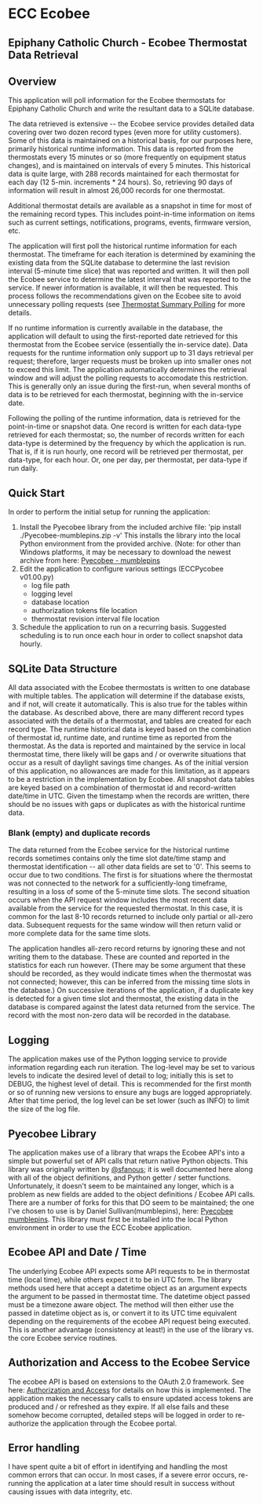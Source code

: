 # ECC Ecobee
## Epiphany Catholic Church - Ecobee Thermostat Data Retrieval

## Overview
This application will poll information for the Ecobee thermostats for Epiphany Catholic Church and write the resultant data to a SQLite database.

The data retrieved is extensive -- the Ecobee service provides detailed data covering over two dozen record types (even more for utility customers).  Some of this data is maintained on a historical basis, for our purposes here, primarily historical runtime information.  This data is reported from the thermostats every 15 minutes or so (more frequently on equipment status changes), and is maintained on intervals of every 5 minutes.  This historical data is quite large, with 288 records maintained for each thermostat for each day (12 5-min. increments * 24 hours).  So, retrieving 90 days of information will result in almost 26,000 records for one thermostat.

Additional thermostat details are available as a snapshot in time for most of the remaining record types.  This includes point-in-time information on items such as current settings, notifications, programs, events, firmware version, etc.

The application will first poll the historical runtime information for each thermostat.  The timeframe for each iteration is determined by examining the existing data from the SQLite database to determine the last revision interval (5-minute time slice) that was reported and written.  It will then poll the Ecobee service to determine the latest interval that was reported to the service.  If newer information is available, it will then be requested.  This process follows the recommendations given on the Ecobee site to avoid unnecessary polling requests (see [Thermostat Summary Polling](https://www.ecobee.com/home/developer/api/documentation/v1/operations/get-thermostat-summary.shtml) for more details.

If no runtime information is currently available in the database, the application will default to using the first-reported date retrieved for this thermostat from the Ecobee service (essentially the in-service date).  Data requests for the runtime information only support up to 31 days retrieval per request; therefore, larger requests must be broken up into smaller ones not to exceed this limit.  The application automatically determines the retrieval window and will adjust the polling requests to accomodate this restriction.  This is generally only an issue during the first-run, when several months of data is to be retrieved for each thermostat, beginning with the in-service date.

Following the polling of the runtime information, data is retrieved for the point-in-time or snapshot data.  One record is written for each data-type retrieved for each thermostat; so, the number of records written for each data-type is determined by the frequency by which the application is run.  That is, if it is run hourly, one record will be retrieved per thermostat, per data-type, for each hour.  Or, one per day, per thermostat, per data-type if run daily.
## Quick Start
In order to perform the initial setup for running the application:
1. Install the Pyecobee library from the included archive file:  'pip install ./Pyecobee-mumblepins.zip -v'
This installs the library into the local Python environment from the provided archive.  (Note:  for other than Windows platforms, it may be necessary to download the newest archive from here:  [Pyecobee - mumblepins](https://github.com/mumblepins/Pyecobee)
2. Edit the application to configure various settings (ECCPycobee v01.00.py)
   * log file path
   * logging level
   * database location
   * authorization tokens file location
   * thermostat revision interval file location
3. Schedule the application to run on a recurring basis.  Suggested scheduling is to run once each hour in order to collect snapshot data hourly.

## SQLite Data Structure
All data associated with the Ecobee thermostats is written to one database with multiple tables.  The application will determine if the database exists, and if not, will create it automatically.  This is also true for the tables within the database.  As described above, there are many different record types associated with the details of a thermostat, and tables are created for each record type.
The runtime historical data is keyed based on the combination of thermostat id, runtime date, and runtime time as reported from the thermostat.  As the data is reported and maintained by the service in local thermostat time, there likely will be gaps and / or overwrite situations that occur as a result of daylight savings time changes.  As of the initial version of this application, no allowances are made for this limitation, as it appears to be a restriction in the implementation by Ecobee.
All snapshot data tables are keyed based on a combination of thermostat id and record-written date/time in UTC.  Given the timestamp when the records are written, there should be no issues with gaps or duplicates as with the historical runtime data.
### Blank (empty) and duplicate records
The data returned from the Ecobee service for the historical runtime records sometimes contains only the time slot date/time stamp and thermostat identification -- all other data fields are set to '0'.  This seems to occur due to two conditions. The first is for situations where the thermostat was not connected to the network for a sufficiently-long timeframe, resulting in a loss of some of the 5-minute time slots.  The second situation occurs when the API request window includes the most recent data available from the service for the requested thermostat.  In this case, it is common for the last 8-10 records returned to include only partial or all-zero data.  Subsequent requests for the same window will then return valid or more complete data for the same time slots.

The application handles all-zero record returns by ignoring these and not writing them to the database.  These are counted and reported in the statistics for each run however.  (There may be some argument that these should be recorded, as they would indicate times when the thermostat was not connected; however, this can be inferred from the missing time slots in the database.)  On successive iterations of the application, if a duplicate key is detected for a given time slot and thermostat, the existing data in the database is compared against the latest data returned from the service.  The record with the most non-zero data will be recorded in the database.

## Logging
The application makes use of the Python logging service to provide information regarding each run iteration.  The log-level may be set to various levels to indicate the desired level of detail to log; initially this is set to DEBUG, the highest level of detail.  This is recommended for the first month or so of running new versions to ensure any bugs are logged appropriately.  After that time period, the log level can be set lower (such as INFO) to limit the size of the log file.

## Pyecobee Library
The application makes use of a library that wraps the Ecobee API's into a simple but powerful set of API calls that return native Python objects.  This library was originally written by [@sfanous](https://github.com/sfanous/Pyecobee);  it is well documented here along with all of the object definitions, and Python getter / setter functions.  Unfortunately, it doesn't seem to be maintained any longer, which is a problem as new fields are added to the object definitions / Ecobee API calls.  There are a number of forks for this that DO seem to be maintained; the one I've chosen to use is by Daniel Sullivan(mumblepins), here:  [Pyecobee mumblepins](https://github.com/mumblepins/Pyecobee).  This library must first be installed into the local Python environment in order to use the ECC Ecobee application.

## Ecobee API and Date / Time
The underlying Ecobee API expects some API requests to be in thermostat time (local time), while others expect it to be in UTC form.  The library methods used here that accept a datetime object as an argument expects the argument to be passed in thermostat time.  The datetime object passed must be a timezone aware object.  The method will then either use the passed in datetime object as is, or convert it to its UTC time equivalent depending on the requirements of the ecobee API request being executed.  This is another advantage (consistency at least!) in the use of the library
vs. the core Ecobee service routines.

## Authorization and Access to the Ecobee Service
The ecobee API is based on extensions to the OAuth 2.0 framework.  See here: [Authorization and Access](https://www.ecobee.com/home/developer/api/documentation/v1/auth/auth-intro.shtml) for details on how this is implemented.  The application makes the necessary calls to ensure updated access tokens are produced and / or refreshed as they expire.  If all else fails and these somehow become corrupted, detailed steps will be logged in order to re-authorize the application through the Ecobee portal.

## Error handling
I have spent quite a bit of effort in identifying and handling the most common errors that can occur.  In most cases, if a severe error occurs, re-running the application at a later time should result in success without causing issues with data integrity, etc.

